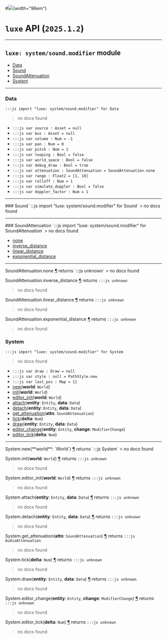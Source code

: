 #![](../../../../../../images/luxe-dark.svg){width="96em"}

# `luxe` API (`2025.1.2`)  


---

## `luxe: system/sound.modifier` module

- [Data](#data)   
- [Sound](#sound)   
- [SoundAttenuation](#soundattenuation)   
- [System](#system)   

---

### Data
`:::js import "luxe: system/sound.modifier" for Data`
> no docs found

- `:::js var source : Asset = null`
- `:::js var bus : Asset = null`
- `:::js var volume : Num = -1`
- `:::js var pan : Num = 0`
- `:::js var pitch : Num = 1`
- `:::js var looping : Bool = false`
- `:::js var world_space : Bool = false`
- `:::js var debug_draw : Bool = true`
- `:::js var attenuation : SoundAttenuation = SoundAttenuation.none`
- `:::js var range : Float2 = [1, 10]`
- `:::js var rolloff : Num = 1`
- `:::js var simulate_doppler : Bool = false`
- `:::js var doppler_factor : Num = 1`

<hr/>
### Sound
`:::js import "luxe: system/sound.modifier" for Sound`
> no docs found


<hr/>
### SoundAttenuation
`:::js import "luxe: system/sound.modifier" for SoundAttenuation`
> no docs found

- [none](#SoundAttenuation.none)
- [inverse_distance](#SoundAttenuation.inverse_distance)
- [linear_distance](#SoundAttenuation.linear_distance)
- [exponential_distance](#SoundAttenuation.exponential_distance)

<hr/>
<endpoint module="luxe: system/sound.modifier" class="SoundAttenuation" signature="none"></endpoint>
<signature id="SoundAttenuation.none">SoundAttenuation.none
<a class="headerlink" href="#SoundAttenuation.none" title="Permanent link">¶</a></signature>
<span class='api_ret'>returns</span> `:::js unknown`
> no docs found   

<endpoint module="luxe: system/sound.modifier" class="SoundAttenuation" signature="inverse_distance"></endpoint>
<signature id="SoundAttenuation.inverse_distance">SoundAttenuation.inverse_distance
<a class="headerlink" href="#SoundAttenuation.inverse_distance" title="Permanent link">¶</a></signature>
<span class='api_ret'>returns</span> `:::js unknown`
> no docs found   

<endpoint module="luxe: system/sound.modifier" class="SoundAttenuation" signature="linear_distance"></endpoint>
<signature id="SoundAttenuation.linear_distance">SoundAttenuation.linear_distance
<a class="headerlink" href="#SoundAttenuation.linear_distance" title="Permanent link">¶</a></signature>
<span class='api_ret'>returns</span> `:::js unknown`
> no docs found   

<endpoint module="luxe: system/sound.modifier" class="SoundAttenuation" signature="exponential_distance"></endpoint>
<signature id="SoundAttenuation.exponential_distance">SoundAttenuation.exponential_distance
<a class="headerlink" href="#SoundAttenuation.exponential_distance" title="Permanent link">¶</a></signature>
<span class='api_ret'>returns</span> `:::js unknown`
> no docs found   

### System
`:::js import "luxe: system/sound.modifier" for System`
> no docs found

- `:::js var draw : Draw = null`
- `:::js var style : null = PathStyle.new`
- `:::js var last_pos : Map = {}`
- [new](#System.new)(**world**: `World`)
- [init](#System.init)(**world**: `World`)
- [editor_init](#System.editor_init)(**world**: `World`)
- [attach](#System.attach+2)(**entity**: `Entity`, **data**: `Data`)
- [detach](#System.detach+2)(**entity**: `Entity`, **data**: `Data`)
- [get_attenuation](#System.get_attenuation)(**attn**: `SoundAttenuation`)
- [tick](#System.tick)(**delta**: `Num`)
- [draw](#System.draw+2)(**entity**: `Entity`, **data**: `Data`)
- [editor_change](#System.editor_change+2)(**entity**: `Entity`, **change**: `ModifierChange`)
- [editor_tick](#System.editor_tick)(**delta**: `Num`)

<hr/>
<endpoint module="luxe: system/sound.modifier" class="System" signature="new(world : World)"></endpoint>
<signature id="System.new">System.new(**world**: `World`)
<a class="headerlink" href="#System.new" title="Permanent link">¶</a></signature>
<span class='api_ret'>returns</span> `:::js System`
> no docs found   

<endpoint module="luxe: system/sound.modifier" class="System" signature="init(world : World)"></endpoint>
<signature id="System.init">System.init(**world**: `World`)
<a class="headerlink" href="#System.init" title="Permanent link">¶</a></signature>
<span class='api_ret'>returns</span> `:::js unknown`
> no docs found   

<endpoint module="luxe: system/sound.modifier" class="System" signature="editor_init(world : World)"></endpoint>
<signature id="System.editor_init">System.editor_init(**world**: `World`)
<a class="headerlink" href="#System.editor_init" title="Permanent link">¶</a></signature>
<span class='api_ret'>returns</span> `:::js unknown`
> no docs found   

<endpoint module="luxe: system/sound.modifier" class="System" signature="attach(entity : Entity, data : Data)"></endpoint>
<signature id="System.attach+2">System.attach(**entity**: `Entity`, **data**: `Data`)
<a class="headerlink" href="#System.attach+2" title="Permanent link">¶</a></signature>
<span class='api_ret'>returns</span> `:::js unknown`
> no docs found   

<endpoint module="luxe: system/sound.modifier" class="System" signature="detach(entity : Entity, data : Data)"></endpoint>
<signature id="System.detach+2">System.detach(**entity**: `Entity`, **data**: `Data`)
<a class="headerlink" href="#System.detach+2" title="Permanent link">¶</a></signature>
<span class='api_ret'>returns</span> `:::js unknown`
> no docs found   

<endpoint module="luxe: system/sound.modifier" class="System" signature="get_attenuation(attn : SoundAttenuation)"></endpoint>
<signature id="System.get_attenuation">System.get_attenuation(**attn**: `SoundAttenuation`)
<a class="headerlink" href="#System.get_attenuation" title="Permanent link">¶</a></signature>
<span class='api_ret'>returns</span> `:::js AudioAttenuation`
> no docs found   

<endpoint module="luxe: system/sound.modifier" class="System" signature="tick(delta : Num)"></endpoint>
<signature id="System.tick">System.tick(**delta**: `Num`)
<a class="headerlink" href="#System.tick" title="Permanent link">¶</a></signature>
<span class='api_ret'>returns</span> `:::js unknown`
> no docs found   

<endpoint module="luxe: system/sound.modifier" class="System" signature="draw(entity : Entity, data : Data)"></endpoint>
<signature id="System.draw+2">System.draw(**entity**: `Entity`, **data**: `Data`)
<a class="headerlink" href="#System.draw+2" title="Permanent link">¶</a></signature>
<span class='api_ret'>returns</span> `:::js unknown`
> no docs found   

<endpoint module="luxe: system/sound.modifier" class="System" signature="editor_change(entity : Entity, change : ModifierChange)"></endpoint>
<signature id="System.editor_change+2">System.editor_change(**entity**: `Entity`, **change**: `ModifierChange`)
<a class="headerlink" href="#System.editor_change+2" title="Permanent link">¶</a></signature>
<span class='api_ret'>returns</span> `:::js unknown`
> no docs found   

<endpoint module="luxe: system/sound.modifier" class="System" signature="editor_tick(delta : Num)"></endpoint>
<signature id="System.editor_tick">System.editor_tick(**delta**: `Num`)
<a class="headerlink" href="#System.editor_tick" title="Permanent link">¶</a></signature>
<span class='api_ret'>returns</span> `:::js unknown`
> no docs found   

